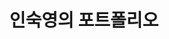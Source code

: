 ---
title: "인숙영의 포트폴리오"
type: landing
sections:
  - block: hero
    content:
      title: "인숙영 · 포트폴리오"
      text: "프론트엔드(React/TS) & 전공 과제(DB/OS/자료구조)"
      primary_action:
        text: "프로젝트 보기"
        url: "/project/"
      secondary_action:
        text: "게시글 보기"
        url: "/post/"

  - block: slider
    content:
      slides:
        - title: "React · TypeScript"
          content: "프론트엔드 프로젝트"
          background:
            image:
              filename: slider-react.svg 
        - title: "DB · OS · 자료구조"
          content: "수업/실습 정리"
          background:
            image:
              filename: slider-class.svg
        - title: "Learning by Building"
          content: "아이디어에서 데모까지"
          background:
            image:
              filename: slider-math.svg

  - block: markdown
    content:
      title: ""
      text: |
        {{< slider items="/uploads/slider-react.svg|React · TypeScript|프론트엔드 프로젝트; /uploads/slider-class.svg|DB · OS · 자료구조|수업/실습 정리; /uploads/slider-math.svg|Learning by Building|아이디어에서 데모까지" height="360" autoplay="true" interval="4000" >}}

  - block: collection
    content:
      title: "프로젝트"
      count: 9
      filters:
        folders: ["project"]
      sort: "date"
    design:
      view: card
      columns: 3
---